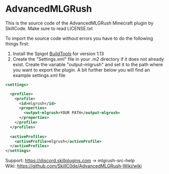 # AdvancedMLGRush

This is the source code of the AdvancedMLGRush Minecraft plugin by SkillCode. 
Make sure to read LICENSE.txt

To import the source code without errors you have to do the following things first:
<ol>
  <li>Install the Spigot <a href="https://www.spigotmc.org/wiki/buildtools/#1-13">BuildTools</a> for version 1.13</li>
  <li>Create the "Settings.xml" file in your .m2 directory if it does not already exist. Create the variable "output-mlgrush" and set it to the path where you want to export the plugin. A bit further below you will find an example settings.xml file</li>
</ol>

```xml
<settings>

  <profiles>
    <profile>
      <id>mlgrush</id>
      <properties>
        <output-mlgrush>YOUR PATH</output-mlgrush>
      </properties>
    </profile>
  </profiles>
 
  <activeProfiles>
    <activeProfile>mlgrush</activeProfile>
  </activeProfiles>
</settings>

```

Support: https://discord.skillplugins.com -> mlgrush-src-help
<br>Wiki: https://github.com/SkillC0de/AdvancedMLGRush-Wiki/wiki

